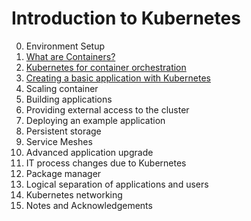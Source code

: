 # Introduction to Kubernetes

0. Environment Setup
1. [What are Containers?](/1_Intro_to_Containers)
2. [Kubernetes for container orchestration](2_Kubernetes_for_Containers)
3. [Creating a basic application with Kubernetes](3_Basic_K8S_App)
4. Scaling container
5. Building applications
6. Providing external access to the cluster
7. Deploying an example application
8. Persistent storage
9. Service Meshes
10. Advanced application upgrade
11. IT process changes due to Kubernetes
12. Package manager
13. Logical separation of applications and users
14. Kubernetes networking
99. Notes and Acknowledgements



